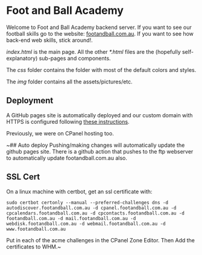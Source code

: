# Foot and Ball Academy
Welcome to Foot and Ball Academy backend server. If you want to see our football skills go to the website: [footandball.com.au](https://footandball.com.au).
If you want to see how back-end web skills, stick around!.

*index.html* is the main page. All the other *\*.html* files are the (hopefully self-explanatory) sub-pages and components. 

The *css* folder contains the folder with most of the default colors and styles.

The *img* folder contains all the assets/pictures/etc.

## Deployment
A GitHub pages site is automatically deployed and our custom domain with HTTPS is configured following [these instructions](https://docs.github.com/en/pages/configuring-a-custom-domain-for-your-github-pages-site/managing-a-custom-domain-for-your-github-pages-site).

Previously, we were on CPanel hosting too. 

~## Auto deploy
Pushing/making changes will automatically update the github pages site.
There is a github action that pushes to the ftp webserver to automatically update footandball.com.au also.

## SSL Cert

On a linux machine with certbot, get an ssl certificate with:
```
sudo certbot certonly --manual --preferred-challenges dns -d autodiscover.footandball.com.au -d cpanel.footandball.com.au -d cpcalendars.footandball.com.au -d cpcontacts.footandball.com.au -d  footandball.com.au -d mail.footandball.com.au -d webdisk.footandball.com.au -d webmail.footandball.com.au -d www.footandball.com.au
```
Put in each of the acme challenges in the CPanel Zone Editor. Then Add the certificates to WHM.~

